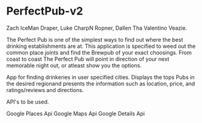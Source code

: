 # PerfectPub-v2
Zach IceMan Draper, Luke CharpN Ropner, Dallen Tha Valentino Veazie.

The Perfect Pub is one of the simplest ways to find out where the best drinking establishments are at. This application is specified to weed out the common place joints and find the Brewpub of your exact choosings. From coast to coast The Perfect Pub will point in direction of your next memorable night out, or atleast show you the options.

App for finding drinkeries in user specified cities. Displays the tops Pubs in the desired regionand presents the information such as location, price, and ratings/reviews and directions.

API's to be used.

Google Places Api
Google Maps Api
Google Details Api
